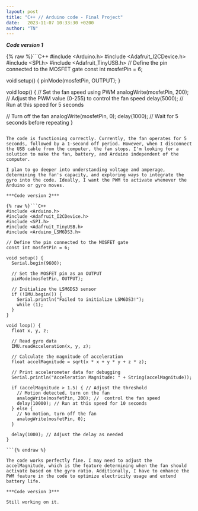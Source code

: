 ```yaml
---
layout: post
title: "C++ // Arduino code - Final Project"
date:   2023-11-07 10:33:30 +0200
author: "TN"
---
```


***Code version 1***

{% raw %}```C++
#include <Arduino.h>
#include <Adafruit_I2CDevice.h>
#include <SPI.h>
 #include <Adafruit_TinyUSB.h>
// Define the pin connected to the MOSFET gate
const int mosfetPin = 6; 

void setup() {
  pinMode(mosfetPin, OUTPUT);
}

void loop() {
  // Set the fan speed using PWM
  analogWrite(mosfetPin, 200); // Adjust the PWM value (0-255) to control the fan speed
  delay(5000); // Run at this speed for 5 seconds

  // Turn off the fan
  analogWrite(mosfetPin, 0);
  delay(1000); // Wait for 5 seconds before repeating
}
```{% endraw %}

The code is functioning correctly. Currently, the fan operates for 5 seconds, followed by a 1-second off period. However, when I disconnect the USB cable from the computer, the fan stops. I'm looking for a solution to make the fan, battery, and Arduino independent of the computer.

I plan to go deeper into understanding voltage and amperage, determining the fan's capacity, and exploring ways to integrate the gyro into the code. Ideally, I want the PWM to activate whenever the Arduino or gyro moves.

***Code version 2***

{% raw %}```C++
#include <Arduino.h>
#include <Adafruit_I2CDevice.h>
#include <SPI.h>
#include <Adafruit_TinyUSB.h>
#include <Arduino_LSM6DS3.h>

// Define the pin connected to the MOSFET gate
const int mosfetPin = 6; 

void setup() {
  Serial.begin(9600);

  // Set the MOSFET pin as an OUTPUT
  pinMode(mosfetPin, OUTPUT);

  // Initialize the LSM6DS3 sensor
  if (!IMU.begin()) {
    Serial.println("Failed to initialize LSM6DS3!");
    while (1);
  }
}

void loop() {
  float x, y, z;
  
  // Read gyro data
  IMU.readAcceleration(x, y, z);

  // Calculate the magnitude of acceleration
  float accelMagnitude = sqrt(x * x + y * y + z * z);

  // Print accelerometer data for debugging
  Serial.println("Acceleration Magnitude: " + String(accelMagnitude));

  if (accelMagnitude > 1.5) { // Adjust the threshold
    // Motion detected, turn on the fan
    analogWrite(mosfetPin, 200); //  control the fan speed
    delay(10000); // Run at this speed for 10 seconds
  } else {
    // No motion, turn off the fan
    analogWrite(mosfetPin, 0);
  }

  delay(1000); // Adjust the delay as needed
}

```{% endraw %}

The code works perfectly fine. I may need to adjust the accelMagnitude, which is the feature determining when the fan should activate based on the gyro ratio. Additionally, I have to enhance the PWM feature in the code to optimize electricity usage and extend battery life.

***Code version 3***

Still working on it.